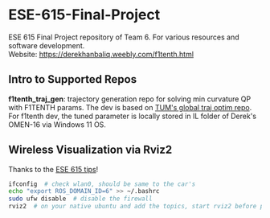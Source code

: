 # ESE-615-Final-Project
ESE 615 Final Project repository of Team 6. For various resources and software development. <br>
Website: https://derekhanbaliq.weebly.com/f1tenth.html

## Intro to Supported Repos

**f1tenth_traj_gen**: trajectory generation repo for solving min curvature QP with F1TENTH params. The dev is based on [TUM's global traj optim repo](https://github.com/TUMFTM/global_racetrajectory_optimization). For f1tenth dev, the tuned parameter is locally stored in IL folder of Derek's OMEN-16 via Windows 11 OS.


## Wireless Visualization via Rviz2

Thanks to the [ESE 615 tips](https://docs.google.com/document/d/1PhaZvV0ZKzfTiwoJAoGcjTY9W2EPkMq2NKQgz8E-glk/edit)!
```bash
ifconfig  # check wlan0, should be same to the car's
echo "export ROS_DOMAIN_ID=6" >> ~/.bashrc
sudo ufw disable  # disable the firewall
rviz2  # on your native ubuntu and add the topics, start rviz2 before pf!
```

<!-- Bringup Instructions:
All parameter tuning should be done in launch -> real_bringup_launch.py or sim_bringup_launch.py. 
Please open the relevant file for further settings.
Open CMakeLists and switch between the commented out lines with the uncommented ones in install to determine which launch file will be used. -->
